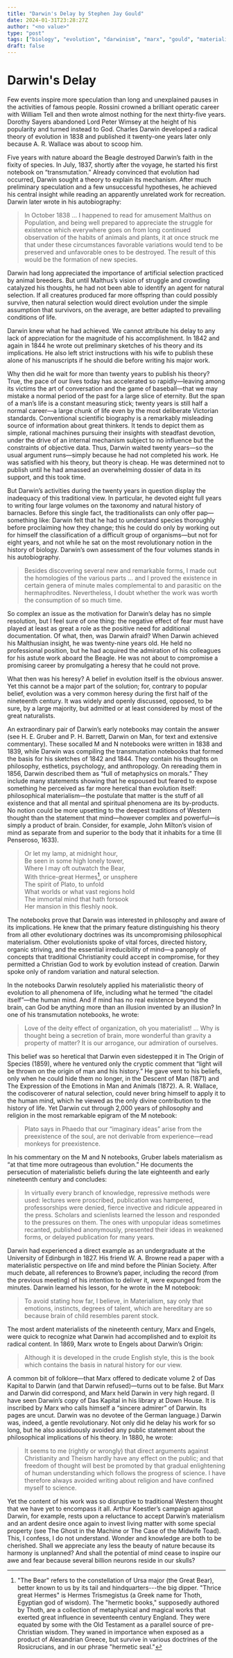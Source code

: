 ```yaml
---
title: "Darwin's Delay by Stephen Jay Gould"
date: 2024-01-31T23:28:27Z
author: "<no value>"
type: "post"
tags: ["biology", "evolution", "darwinism", "marx", "gould", "materialism"]
draft: false
---
```


# Darwin's Delay

Few events inspire more speculation than long and unexplained pauses in the activities of
famous people. Rossini crowned a brilliant operatic career with William Tell and then wrote
almost nothing for the next thirty-five years. Dorothy Sayers abandoned Lord Peter Wimsey
at the height of his popularity and turned instead to God. Charles Darwin developed a radical
theory of evolution in 1838 and published it twenty-one years later only because A. R.
Wallace was about to scoop him.  

Five years with nature aboard the Beagle destroyed Darwin’s faith in the fixity of species.
In July, 1837, shortly after the voyage, he started his first notebook on “transmutation.”
Already convinced that evolution had occurred, Darwin sought a theory to explain its
mechanism. After much preliminary speculation and a few unsuccessful hypotheses, he
achieved his central insight while reading an apparently unrelated work for recreation.
Darwin later wrote in his autobiography:  

> In October 1838 … I happened to read for amusement Malthus on Population, and being
well prepared to appreciate the struggle for existence which everywhere goes on from
long continued observation of the habits of animals and plants, it at once struck me that
under these circumstances favorable variations would tend to be preserved and
unfavorable ones to be destroyed. The result of this would be the formation of new
species.    

Darwin had long appreciated the importance of artificial selection practiced by animal
breeders. But until Malthus’s vision of struggle and crowding catalyzed his thoughts, he had
not been able to identify an agent for natural selection. If all creatures produced far more
offspring than could possibly survive, then natural selection would direct evolution under the
simple assumption that survivors, on the average, are better adapted to prevailing conditions
of life.   

Darwin knew what he had achieved. We cannot attribute his delay to any lack of
appreciation for the magnitude of his accomplishment. In 1842 and again in 1844 he wrote
out preliminary sketches of his theory and its implications. He also left strict instructions with
his wife to publish these alone of his manuscripts if he should die before writing his major
work.    

Why then did he wait for more than twenty years to publish his theory? True, the pace of
our lives today has accelerated so rapidly—leaving among its victims the art of conversation
and the game of baseball—that we may mistake a normal period of the past for a large slice
of eternity. But the span of a man’s life is a constant measuring stick; twenty years is still half
a normal career—a large chunk of life even by the most deliberate Victorian standards.
Conventional scientific biography is a remarkably misleading source of information about
great thinkers. It tends to depict them as simple, rational machines pursuing their insights
with steadfast devotion, under the drive of an internal mechanism subject to no influence but
the constraints of objective data. Thus, Darwin waited twenty years—so the usual argument
runs—simply because he had not completed his work. He was satisfied with his theory, but
theory is cheap. He was determined not to publish until he had amassed an overwhelming
dossier of data in its support, and this took time.    

But Darwin’s activities during the twenty years in question display the inadequacy of this
traditional view. In particular, he devoted eight full years to writing four large volumes on the
taxonomy and natural history of barnacles. Before this single fact, the traditionalists can only
offer pap—something like: Darwin felt that he had to understand species thoroughly before
proclaiming how they change; this he could do only by working out for himself the
classification of a difficult group of organisms—but not for eight years, and not while he sat
on the most revolutionary notion in the history of biology. Darwin’s own assessment of the
four volumes stands in his autobiography.    

> Besides discovering several new and remarkable forms, I made out the homologies of
the various parts … and I proved the existence in certain genera of minute males
complemental to and parasitic on the hermaphrodites. Nevertheless, I doubt whether
the work was worth the consumption of so much time.   

So complex an issue as the motivation for Darwin’s delay has no simple resolution, but I
feel sure of one thing: the negative effect of fear must have played at least as great a role as
the positive need for additional documentation. Of what, then, was Darwin afraid?
When Darwin achieved his Malthusian insight, he was twenty-nine years old. He held no
professional position, but he had acquired the admiration of his colleagues for his astute work
aboard the Beagle. He was not about to compromise a promising career by promulgating a
heresy that he could not prove.    

What then was his heresy? A belief in evolution itself is the obvious answer. Yet this
cannot be a major part of the solution; for, contrary to popular belief, evolution was a very
common heresy during the first half of the nineteenth century. It was widely and openly
discussed, opposed, to be sure, by a large majority, but admitted or at least considered by
most of the great naturalists.     

An extraordinary pair of Darwin’s early notebooks may contain the answer (see H. E.
Gruber and P. H. Barrett, Darwin on Man, for text and extensive commentary). These socalled M and N notebooks were written in 1838 and 1839, while Darwin was compiling the transmutation notebooks that formed the basis for his sketches of 1842 and 1844. They
contain his thoughts on philosophy, esthetics, psychology, and anthropology. On rereading
them in 1856, Darwin described them as “full of metaphysics on morals.” They include many
statements showing that he espoused but feared to expose something he perceived as far more
heretical than evolution itself: philosophical materialism—the postulate that matter is the
stuff of all existence and that all mental and spiritual phenomena are its by-products. No
notion could be more upsetting to the deepest traditions of Western thought than the
statement that mind—however complex and powerful—is simply a product of brain.
Consider, for example, John Milton’s vision of mind as separate from and superior to the
body that it inhabits for a time (Il Penseroso, 1633).   

> Or let my lamp, at midnight hour,   
Be seen in some high lonely tower,  
Where I may oft outwatch the Bear,   
With thrice-great Hermes[^1], or unsphere   
The spirit of Plato, to unfold   
What worlds or what vast regions hold   
The immortal mind that hath forsook   
Her mansion in this fleshly nook.   

The notebooks prove that Darwin was interested in philosophy and aware of its
implications. He knew that the primary feature distinguishing his theory from all other
evolutionary doctrines was its uncompromising philosophical materialism. Other
evolutionists spoke of vital forces, directed history, organic striving, and the essential
irreducibility of mind—a panoply of concepts that traditional Christianity could accept in
compromise, for they permitted a Christian God to work by evolution instead of creation.
Darwin spoke only of random variation and natural selection.    

In the notebooks Darwin resolutely applied his materialistic theory of evolution to all
phenomena of life, including what he termed “the citadel itself”—the human mind. And if
mind has no real existence beyond the brain, can God be anything more than an illusion
invented by an illusion? In one of his transmutation notebooks, he wrote:   

> Love of the deity effect of organization, oh you materialist! … Why is thought being a
secretion of brain, more wonderful than gravity a property of matter? It is our arrogance,
our admiration of ourselves.     

This belief was so heretical that Darwin even sidestepped it in The Origin of Species
(1859), where he ventured only the cryptic comment that “light will be thrown on the origin
of man and his history.” He gave vent to his beliefs, only when he could hide them no longer,
in the Descent of Man (1871) and The Expression of the Emotions in Man and Animals
(1872). A. R. Wallace, the codiscoverer of natural selection, could never bring himself to
apply it to the human mind, which he viewed as the only divine contribution to the history of
life. Yet Darwin cut through 2,000 years of philosophy and religion in the most remarkable
epigram of the M notebook:   

>Plato says in Phaedo that our “imaginary ideas” arise from the preexistence of the soul,
are not derivable from experience—read monkeys for preexistence.    

In his commentary on the M and N notebooks, Gruber labels materialism as “at that time
more outrageous than evolution.” He documents the persecution of materialistic beliefs
during the late eighteenth and early nineteenth century and concludes:   

> In virtually every branch of knowledge, repressive methods were used: lectures were
proscribed, publication was hampered, professorships were denied, fierce invective and
ridicule appeared in the press. Scholars and scienlists learned the lesson and responded
to the pressures on them. The ones with unpopular ideas sometimes recanted, published
anonymously, presented their ideas in weakened forms, or delayed publication for many
years.    

Darwin had experienced a direct example as an undergraduate at the University of
Edinburgh in 1827. His friend W. A. Browne read a paper with a materialistic perspective on
life and mind before the Plinian Society. After much debate, all references to Browne’s
paper, including the record (from the previous meeting) of his intention to deliver it, were
expunged from the minutes. Darwin learned his lesson, for he wrote in the M notebook:   

> To avoid stating how far, I believe, in Materialism, say only that emotions, instincts,
degrees of talent, which are hereditary are so because brain of child resembles parent
stock.    

The most ardent materialists of the nineteenth century, Marx and Engels, were quick to
recognize what Darwin had accomplished and to exploit its radical content. In 1869, Marx
wrote to Engels about Darwin’s Origin:   

> Although it is developed in the crude English style, this is the book which contains the
basis in natural history for our view.  

A common bit of folklore—that Marx offered to dedicate volume 2 of Das Kapital to Darwin
(and that Darwin refused)—turns out to be false. But Marx and Darwin did correspond, and
Marx held Darwin in very high regard. (I have seen Darwin’s copy of Das Kapital in his
library at Down House. It is inscribed by Marx who calls himself a “sincere admirer” of
Darwin. Its pages are uncut. Darwin was no devotee of the German language.)
Darwin was, indeed, a gentle revolutionary. Not only did he delay his work for so long, but
he also assiduously avoided any public statement about the philosophical implications of his
theory. In 1880, he wrote:    

>It seems to me (rightly or wrongly) that direct arguments against Christianity and
Theism hardly have any effect on the public; and that freedom of thought will best be
promoted by that gradual enlightening of human understanding which follows the
progress of science. I have therefore always avoided writing about religion and have
confined myself to science.   

Yet the content of his work was so disruptive to traditional Western thought that we have
yet to encompass it all. Arthur Koestler’s campaign against Darwin, for example, rests upon a
reluctance to accept Darwin’s materialism and an ardent desire once again to invest living
matter with some special property (see The Ghost in the Machine or The Case of the Midwife
Toad). This, I confess, I do not understand. Wonder and knowledge are both to be cherished.
Shall we appreciate any less the beauty of nature because its harmony is unplanned? And
shall the potential of mind cease to inspire our awe and fear because several billion neurons
reside in our skulls?  

[^1]: "The Bear" refers to the constellation of Ursa major (the Great Bear), better known to us by its tail and hindquarters---the big dipper. "Thrice great Hermes" is Hermes Trismegistus (a Greek name for Thoth, Egyptian god of wisdom). The "hermetic books," supposedly authored by Thoth, are a collection of metaphysical and magical works that exerted great influence in seventeenth century England. They were equated by some with the Old Testament as a parallel source of pre-Christian wisdom. They waned in importance when exposed as a product of Alexandrian Greece, but survive in various doctrines of the Rosicrucians, and in our phrase "hermetic seal."    

